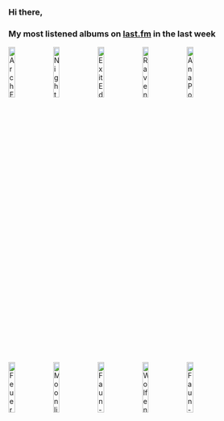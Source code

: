 ### Hi there, 

### My most listened albums on [last.fm](https://www.last.fm/user/jfdesignnet) in the last week

[<img src='https://lastfm.freetls.fastly.net/i/u/300x300/53c482b5f9b649144cfec96409ec7313.png' width='16%' height='16%' alt='Arch Enemy - Covered In Blood'>](https://www.last.fm/music/arch%2benemy/covered%2bin%2bblood)&nbsp;
[<img src='https://lastfm.freetls.fastly.net/i/u/300x300/ecdba24981887896e37989b2c449d441.jpg' width='16%' height='16%' alt='Nightwish - Endless Forms Most Beautiful (Deluxe Version)'>](https://www.last.fm/music/nightwish/endless%2bforms%2bmost%2bbeautiful%2b%2528deluxe%2bversion%2529)&nbsp;
[<img src='https://lastfm.freetls.fastly.net/i/u/300x300/d3c8b127648504d087a8b249fd0fbb22.png' width='16%' height='16%' alt='Exit Eden - Rhapsodies in Black'>](https://www.last.fm/music/exit%2beden/rhapsodies%2bin%2bblack)&nbsp;
[<img src='https://lastfm.freetls.fastly.net/i/u/300x300/1c64c7e8153ed18dccf0347677b90841.png' width='16%' height='16%' alt='Ravenword - Transcendence'>](https://www.last.fm/music/ravenword/transcendence)&nbsp;
[<img src='https://lastfm.freetls.fastly.net/i/u/300x300/38d9292ed49051d87fc5d030a8bad0cd.jpg' width='16%' height='16%' alt='Ana Popovic - Live for Live'>](https://www.last.fm/music/ana%2bpopovic/live%2bfor%2blive)&nbsp;
<br>
[<img src='https://lastfm.freetls.fastly.net/i/u/300x300/623874e62efd6244b450eb662363282c.jpg' width='16%' height='16%' alt='Feuerschwanz - Fegefeuer (Deluxe Version)'>](https://www.last.fm/music/feuerschwanz/fegefeuer%2b%2528deluxe%2bversion%2529)&nbsp;
[<img src='https://lastfm.freetls.fastly.net/i/u/300x300/d8b20dd32e9a9f88d2b2002214a06efc.jpg' width='16%' height='16%' alt='Moonlight Haze - De Rerum Natura'>](https://www.last.fm/music/moonlight%2bhaze/de%2brerum%2bnatura)&nbsp;
[<img src='https://lastfm.freetls.fastly.net/i/u/300x300/69e384c5c9be75f8699edb852e6de743.jpg' width='16%' height='16%' alt='Faun - Pagan'>](https://www.last.fm/music/faun/pagan)&nbsp;
[<img src='https://lastfm.freetls.fastly.net/i/u/300x300/a41c7c34440e9a1e2f3f1b9f9e4d3b37.jpg' width='16%' height='16%' alt='Wolfenmond - Wintersturm'>](https://www.last.fm/music/wolfenmond/wintersturm)&nbsp;
[<img src='https://lastfm.freetls.fastly.net/i/u/300x300/fd4edb4f26a2a45481da5b2fb47455d4.jpg' width='16%' height='16%' alt='Faun - Luna (& Live und Acoustic in Berlin)'>](https://www.last.fm/music/faun/luna%2b%2528%2526%2blive%2bund%2bacoustic%2bin%2bberlin%2529)&nbsp;
<br>
